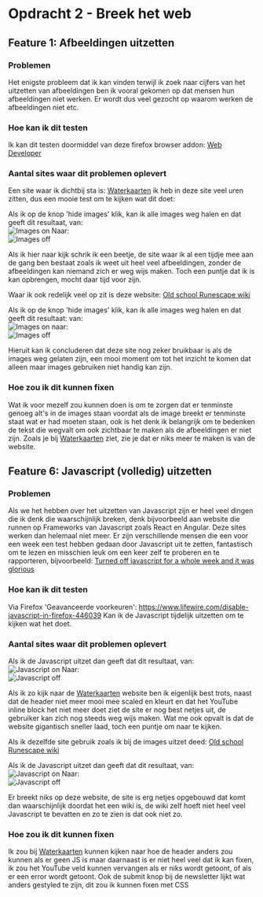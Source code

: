 # Opdracht 2 - Breek het web

## Feature 1: Afbeeldingen uitzetten

### Problemen

Het enigste probleem dat ik kan vinden terwijl ik zoek naar cijfers van het uitzetten van afbeeldingen ben ik vooral gekomen op dat mensen hun afbeeldingen niet werken. Er wordt dus veel gezocht op waarom werken de afbeeldingen niet etc.

### Hoe kan ik dit testen

Ik kan dit testen doormiddel van deze firefox browser addon: [Web Developer](https://addons.mozilla.org/nl/firefox/addon/web-developer/)

### Aantal sites waar dit problemen oplevert

Een site waar ik dichtbij sta is: [Waterkaarten](https://waterkaarten.app/) ik heb in deze site veel uren zitten, dus een mooie test om te kijken wat dit doet:

Als ik op de knop 'hide images' klik, kan ik alle images weg halen en dat geeft dit resultaat, van:<br>
![Images on](../img/images_on.png)
Naar:<br>
![Images off](../img/images_off.png)

Als ik hier naar kijk schrik ik een beetje, de site waar ik al een tijdje mee aan de gang ben bestaat zoals ik weet uit heel veel afbeeldingen, zonder de afbeeldingen kan niemand zich er weg wijs maken. Toch een puntje dat ik is kan opbrengen, mocht daar tijd voor zijn.

Waar ik ook redelijk veel op zit is deze website: [Old school Runescape wiki](https://oldschool.runescape.wiki/)

Als ik op de knop 'hide images' klik, kan ik alle images weg halen en dat geeft dit resultaat: van: <br>
![Images on](../img/images_on_rs.png)
naar:<br>
![Images off](../img/images_off_rs.png)

Hieruit kan ik concluderen dat deze site nog zeker bruikbaar is als de images weg gelaten zijn, een mooi moment om tot het inzicht te komen dat alleen maar images gebruiken niet handig kan zijn.

### Hoe zou ik dit kunnen fixen

Wat ik voor mezelf zou kunnen doen is om te zorgen dat er tenminste genoeg alt's in de images staan voordat als de image breekt er tenminste staat wat er had moeten staan, ook is het denk ik belangrijk om te bedenken de tekst die wegvalt om ook zichtbaar te maken als de afbeeldingen er niet zijn. Zoals je bij [Waterkaarten](https://waterkaarten.app) ziet, zie je dat er niks meer te maken is van de website.

## Feature 6: Javascript (volledig) uitzetten

### Problemen

Als we het hebben over het uitzetten van Javascript zijn er heel veel dingen die ik denk die waarschijnlijk breken, denk bijvoorbeeld aan website die runnen op Frameworks van Javascript zoals React en Angular. Deze sites werken dan helemaal niet meer. Er zijn verschillende mensen die een voor een week een test hebben gedaan door Javascript uit te zetten, fantastisch om te lezen en misschien leuk om een keer zelf te proberen en te rapporteren, bijvoorbeeld: [Turned off javascript for a whole week and it was glorious](https://www.wired.com/2015/11/i-turned-off-javascript-for-a-whole-week-and-it-was-glorious/)

### Hoe kan ik dit testen

Via Firefox 'Geavanceerde voorkeuren':
https://www.lifewire.com/disable-javascript-in-firefox-446039
Kan ik de Javascript tijdelijk uitzetten om te kijken wat het doet.

### Aantal sites waar dit problemen oplevert

Als ik de Javascript uitzet dan geeft dat dit resultaat, van:<br>
![Javascript on](../img/images_on.png)
Naar:<br>
![Javascript off](../img/images_on.png)

Als ik zo kijk naar de [Waterkaarten](https://waterkaarten.app) website ben ik eigenlijk best trots, naast dat de header niet meer mooi mee scaled en kleurt en dat het YouTube inline block het niet meer doet ziet de site er nog best netjes uit, de gebruiker kan zich nog steeds weg wijs maken.
Wat me ook opvalt is dat de website gigantisch sneller laad, toch een puntje om naar te kijken.

Als ik dezelfde site gebruik zoals ik bij de images uitzet deed: [Old school Runescape wiki](https://oldschool.runescape.wiki/)

Als ik de Javascript uitzet dan geeft dat dit resultaat, van:<br>
![Javascript on](../img/images_on_rs.png)
Naar:<br>
![Javascript off](../img/images_on_rs.png)

Er breekt niks op deze website, de site is erg netjes opgebouwd dat komt dan waarschijnlijk doordat het een wiki is, de wiki zelf hoeft niet heel veel Javascript te bevatten en zo te zien is dat ook niet zo.

### Hoe zou ik dit kunnen fixen

Ik zou bij [Waterkaarten](https://waterkaarten.app) kunnen kijken naar hoe de header anders zou kunnen als er geen JS is maar daarnaast is er niet heel veel dat ik kan fixen, ik zou het YouTube veld kunnen vervangen als er niks wordt getoont, of als er een error wordt getoont. Ook de submit knop bij de newsletter lijkt wat anders gestyled te zijn, dit zou ik kunnen fixen met CSS
